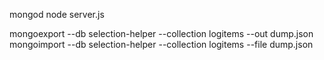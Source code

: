 mongod
node server.js

mongoexport --db selection-helper --collection logitems --out dump.json
mongoimport --db selection-helper --collection logitems --file dump.json
